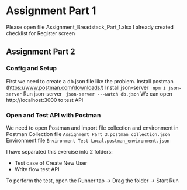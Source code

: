 # Assignment Part 1
Please open file Assignment_Breadstack_Part_1.xlsx
I already created checklist for Register screen

## Assignment Part 2
### Config and Setup
First we need to create a db.json file like the problem.
Install postman (https://www.postman.com/downloads/)
Install json-server ```
npm i json-server```
Run json-server ```
json-server ---watch db.json``` 
We can open http://localhost:3000 to test API

### Open and Test API with Postman

We need to open Postman and import file collection and environment in Postman
Collection file ```Assignment_Part_3.postman_collection.json```
Environment file ```Environment Test Local.postman_environment.json```

I have separated this exercise into 2 folders:
- Test case of Create New User
- Write flow test API

To perform the test, open the Runner tap -> Drag the folder -> Start Run